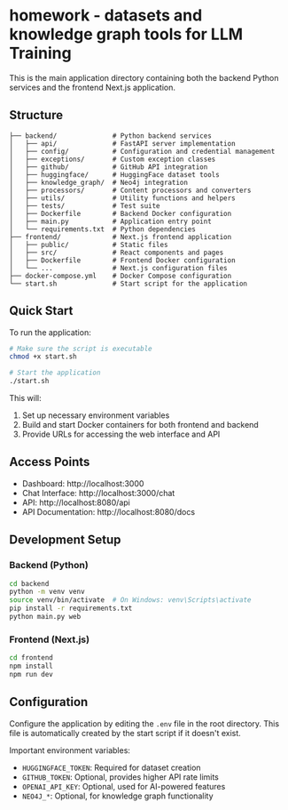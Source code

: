 # homework - datasets and knowledge graph tools for LLM Training

This is the main application directory containing both the backend Python services and the frontend Next.js application.

## Structure

```
├── backend/              # Python backend services
│   ├── api/              # FastAPI server implementation
│   ├── config/           # Configuration and credential management
│   ├── exceptions/       # Custom exception classes
│   ├── github/           # GitHub API integration
│   ├── huggingface/      # HuggingFace dataset tools
│   ├── knowledge_graph/  # Neo4j integration
│   ├── processors/       # Content processors and converters
│   ├── utils/            # Utility functions and helpers
│   ├── tests/            # Test suite
│   ├── Dockerfile        # Backend Docker configuration
│   ├── main.py           # Application entry point
│   └── requirements.txt  # Python dependencies
├── frontend/             # Next.js frontend application
│   ├── public/           # Static files
│   ├── src/              # React components and pages
│   ├── Dockerfile        # Frontend Docker configuration
│   └── ...               # Next.js configuration files
├── docker-compose.yml    # Docker Compose configuration
└── start.sh              # Start script for the application
```

## Quick Start

To run the application:

```bash
# Make sure the script is executable
chmod +x start.sh

# Start the application
./start.sh
```

This will:
1. Set up necessary environment variables
2. Build and start Docker containers for both frontend and backend
3. Provide URLs for accessing the web interface and API

## Access Points

- Dashboard: http://localhost:3000
- Chat Interface: http://localhost:3000/chat
- API: http://localhost:8080/api
- API Documentation: http://localhost:8080/docs

## Development Setup

### Backend (Python)

```bash
cd backend
python -m venv venv
source venv/bin/activate  # On Windows: venv\Scripts\activate
pip install -r requirements.txt
python main.py web
```

### Frontend (Next.js)

```bash
cd frontend
npm install
npm run dev
```

## Configuration

Configure the application by editing the `.env` file in the root directory. This file is automatically created by the start script if it doesn't exist.

Important environment variables:
- `HUGGINGFACE_TOKEN`: Required for dataset creation
- `GITHUB_TOKEN`: Optional, provides higher API rate limits
- `OPENAI_API_KEY`: Optional, used for AI-powered features
- `NEO4J_*`: Optional, for knowledge graph functionality